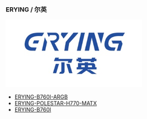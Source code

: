 ### ERYING / 尔英

[![ERYING](_media/brands/erying.jpg ":size=240")](/erying)

- [ERYING-B760I-ARGB](/r/ERYING-B760I-ARGB-OpenCore)
- [ERYING-POLESTAR-H770-MATX](/r/ERYING-POLESTAR-H770-MATX-OpenCore)
- [ERYING-B760I](/r/ERYING-B760I-OpenCore)
